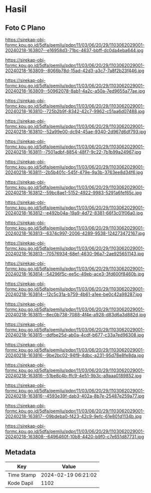 # Hasil

## Foto C Plano

https://sirekap-obj-formc.kpu.go.id/5dfa/pemilu/pdpr/11/03/06/20/29/1103062029001-20240218-163807--e16958d3-71bc-4637-bbff-dc0da4eba644.jpg

https://sirekap-obj-formc.kpu.go.id/5dfa/pemilu/pdpr/11/03/06/20/29/1103062029001-20240218-163809--8066b78d-15ad-42d3-a3c7-7a8f2b23f446.jpg

https://sirekap-obj-formc.kpu.go.id/5dfa/pemilu/pdpr/11/03/06/20/29/1103062029001-20240218-163809--50962078-8ab1-4a2c-a50a-7ed9655a77ae.jpg

https://sirekap-obj-formc.kpu.go.id/5dfa/pemilu/pdpr/11/03/06/20/29/1103062029001-20240218-163810--725b2b9f-8342-42c7-9962-c51aa6d07488.jpg

https://sirekap-obj-formc.kpu.go.id/5dfa/pemilu/pdpr/11/03/06/20/29/1103062029001-20240218-163810--52a99e00-dc94-45ae-9340-2d967d6df793.jpg

https://sirekap-obj-formc.kpu.go.id/5dfa/pemilu/pdpr/11/03/06/20/29/1103062029001-20240218-163811--7501adbf-8854-48f7-9c22-7b1b99a24967.jpg

https://sirekap-obj-formc.kpu.go.id/5dfa/pemilu/pdpr/11/03/06/20/29/1103062029001-20240218-163811--2b5b401c-545f-479e-9a3b-3763ee8d34f6.jpg

https://sirekap-obj-formc.kpu.go.id/5dfa/pemilu/pdpr/11/03/06/20/29/1103062029001-20240218-163812--59bc8ae1-5152-4922-9983-5291a6fef65c.jpg

https://sirekap-obj-formc.kpu.go.id/5dfa/pemilu/pdpr/11/03/06/20/29/1103062029001-20240218-163812--e492b04a-19a9-4d72-8381-66f3c01f06a0.jpg

https://sirekap-obj-formc.kpu.go.id/5dfa/pemilu/pdpr/11/03/06/20/29/1103062029001-20240218-163813--6374c997-2006-4289-9538-124273472167.jpg

https://sirekap-obj-formc.kpu.go.id/5dfa/pemilu/pdpr/11/03/06/20/29/1103062029001-20240218-163813--70576934-68ef-4630-96a7-2ae925651143.jpg

https://sirekap-obj-formc.kpu.go.id/5dfa/pemilu/pdpr/11/03/06/20/29/1103062029001-20240218-163814--54296f5c-ee5c-49eb-ace3-3fd600f8460b.jpg

https://sirekap-obj-formc.kpu.go.id/5dfa/pemilu/pdpr/11/03/06/20/29/1103062029001-20240218-163814--12c5c31a-b759-4b61-a1ee-be0c42a98287.jpg

https://sirekap-obj-formc.kpu.go.id/5dfa/pemilu/pdpr/11/03/06/20/29/1103062029001-20240218-163815--8ec0b738-7088-4f4e-a928-d83d6a3d882d.jpg

https://sirekap-obj-formc.kpu.go.id/5dfa/pemilu/pdpr/11/03/06/20/29/1103062029001-20240218-163815--ddfbe25d-ab0a-4cdf-b677-c33a7ed96308.jpg

https://sirekap-obj-formc.kpu.go.id/5dfa/pemilu/pdpr/11/03/06/20/29/1103062029001-20240218-163816--9be2bc02-94f9-4dbc-a231-95d78e8fe8da.jpg

https://sirekap-obj-formc.kpu.go.id/5dfa/pemilu/pdpr/11/03/06/20/29/1103062029001-20240218-163816--51be8c4b-ffc9-4e51-9b3c-a9aaa0189852.jpg

https://sirekap-obj-formc.kpu.go.id/5dfa/pemilu/pdpr/11/03/06/20/29/1103062029001-20240218-163816--4593e39f-dab3-402a-8b7e-25487e259a77.jpg

https://sirekap-obj-formc.kpu.go.id/5dfa/pemilu/pdpr/11/03/06/20/29/1103062029001-20240218-163817--09bdeba0-f423-42c9-9efc-61e801d1134b.jpg

https://sirekap-obj-formc.kpu.go.id/5dfa/pemilu/pdpr/11/03/06/20/29/1103062029001-20240218-163808--6496460f-10b8-4420-b9f0-c7e651d87731.jpg


## Metadata

| Key        | Value               |
| ---------- | ------------------- |
| Time Stamp | 2024-02-19 06:21:02 |
| Kode Dapil | 1102                |




